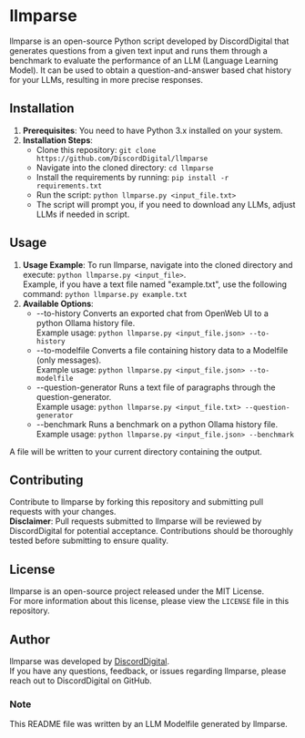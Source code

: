 # llmparse
llmparse is an open-source Python script developed by DiscordDigital that generates questions from a given text input and runs them through a benchmark to evaluate the performance of an LLM (Language Learning Model). It can be used to obtain a question-and-answer based chat history for your LLMs, resulting in more precise responses.
## Installation
1. **Prerequisites**: You need to have Python 3.x installed on your system.
2. **Installation Steps**:
    - Clone this repository: `git clone https://github.com/DiscordDigital/llmparse`
    - Navigate into the cloned directory: `cd llmparse`
    - Install the requirements by running: `pip install -r requirements.txt`
    - Run the script: `python llmparse.py <input_file.txt>`
    - The script will prompt you, if you need to download any LLMs, adjust LLMs if needed in script.
## Usage
1. **Usage Example**: To run llmparse, navigate into the cloned directory and execute: `python llmparse.py <input_file>`.\
   Example, if you have a text file named "example.txt", use the following command: `python llmparse.py example.txt`
3. **Available Options**:
    - --to-history Converts an exported chat from OpenWeb UI to a python Ollama history file.\
      Example usage: `python llmparse.py <input_file.json> --to-history`
    - --to-modelfile Converts a file containing history data to a Modelfile (only messages).\
      Example usage: `python llmparse.py <input_file.json> --to-modelfile`
    - --question-generator Runs a text file of paragraphs through the question-generator.\
      Example usage: `python llmparse.py <input_file.txt> --question-generator`
    - --benchmark Runs a benchmark on a python Ollama history file.\
      Example usage: `python llmparse.py <input_file.json> --benchmark`

A file will be written to your current directory containing the output.
## Contributing
Contribute to llmparse by forking this repository and submitting pull requests with your changes.\
**Disclaimer**: Pull requests submitted to llmparse will be reviewed by DiscordDigital for potential acceptance. Contributions should be thoroughly tested before submitting to ensure quality.
## License
llmparse is an open-source project released under the MIT License.\
For more information about this license, please view the `LICENSE` file in this repository.
## Author
llmparse was developed by [DiscordDigital](https://github.com/DiscordDigital).\
If you have any questions, feedback, or issues regarding llmparse, please reach out to DiscordDigital on GitHub.
### Note
This README file was written by an LLM Modelfile generated by llmparse.
